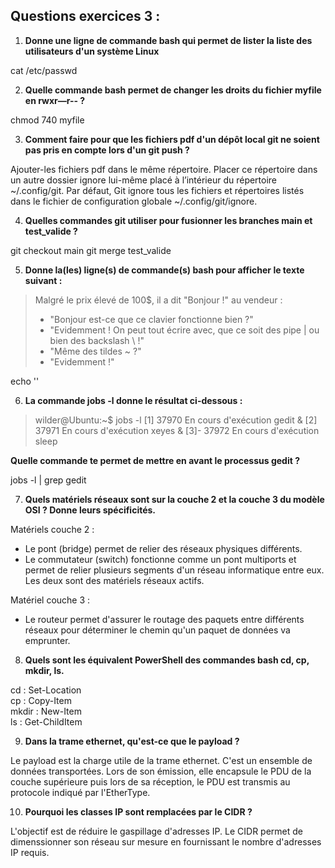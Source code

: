 ## Questions exercices 3 :

1. **Donne une ligne de commande bash qui permet de lister la liste des utilisateurs d'un système Linux**

cat /etc/passwd

2. **Quelle commande bash permet de changer les droits du fichier myfile en rwxr—r-- ?**

chmod 740 myfile

3. **Comment faire pour que les fichiers pdf d'un dépôt local git ne soient pas pris en compte lors d'un git push ?**

Ajouter-les fichiers pdf dans le même répertoire. Placer ce répertoire dans un autre dossier ignore lui-même placé à l’intérieur du répertoire ~/.config/git. Par défaut, Git ignore tous les fichiers et répertoires listés dans le fichier de configuration globale ~/.config/git/ignore.

4. **Quelles commandes git utiliser pour fusionner les branches main et test_valide ?**

git checkout main git merge test_valide

5. **Donne la(les) ligne(s) de commande(s) bash pour afficher le texte suivant :**

> Malgré le prix élevé de 100$, il a dit "Bonjour !" au vendeur :  
> - "Bonjour est-ce que ce clavier fonctionne bien ?"  
> - "Evidemment ! On peut tout écrire avec, que ce soit des pipe | ou bien des backslash \\ !"  
> - "Même des tildes ~ ?"  
> - "Evidemment !"  

echo ''

6. **La commande jobs -l donne le résultat ci-dessous :**

> wilder@Ubuntu:~$ jobs -l
> [1]  37970 En cours d'exécution   gedit &
> [2]  37971 En cours d'exécution   xeyes &
> [3]- 37972 En cours d'exécution   sleep

**Quelle commande te permet de mettre en avant le processus gedit ?**

jobs -l | grep gedit

7. **Quels matériels réseaux sont sur la couche 2 et la couche 3 du modèle OSI ? Donne leurs spécificités.**

Matériels couche 2 : 
* Le pont (bridge) permet de relier des réseaux physiques différents.
* Le commutateur (switch) fonctionne comme un pont multiports et permet de relier plusieurs segments d'un réseau informatique entre eux.
Les deux sont des matériels réseaux actifs.

Matériel couche 3 :
* Le routeur permet d'assurer le routage des paquets entre différents réseaux pour déterminer le chemin qu'un paquet de données va emprunter.

8. **Quels sont les équivalent PowerShell des commandes bash cd, cp, mkdir, ls.**

cd : Set-Location  
cp : Copy-Item  
mkdir : New-Item  
ls : Get-ChildItem  

9. **Dans la trame ethernet, qu'est-ce que le payload ?**

Le payload est la charge utile de la trame ethernet. C'est un ensemble de données transportées. Lors de son émission, elle encapsule le PDU de la couche supérieure puis lors de sa réception, le PDU est transmis au protocole indiqué par l'EtherType.

10. **Pourquoi les classes IP sont remplacées par le CIDR ?**

L'objectif est de réduire le gaspillage d'adresses IP. Le CIDR permet de dimenssionner son réseau sur mesure en fournissant le nombre d'adresses IP requis.

